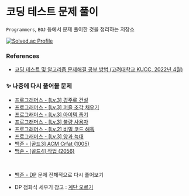 # 코딩 테스트 문제 풀이
`Programmers`, `BOJ` 등에서 문제 풀이한 것을 정리하는 저장소

[![Solved.ac Profile](http://mazassumnida.wtf/api/v2/generate_badge?boj=jindaram)](https://solved.ac/jindaram/)

### References
- [코딩 테스트 및 알고리즘 문제해결 공부 방법 (고려대학교 KUCC, 2022년 4월)](https://www.slideshare.net/slideshow/kucc-2022-4/251739276)

### ✨ 나중에 다시 풀어볼 문제
- [프로그래머스 - [Lv.3] 경주로 건설](https://school.programmers.co.kr/learn/courses/30/lessons/67259)
- [프로그래머스 - [Lv.3] 퍼즐 조각 채우기](https://school.programmers.co.kr/learn/courses/30/lessons/84021)
- [프로그래머스 - [Lv.3] 아이템 줍기](https://school.programmers.co.kr/learn/courses/30/lessons/87694)
- [프로그래머스 - [Lv.3] 불량 사용자](https://school.programmers.co.kr/learn/courses/30/lessons/64064)
- [프로그래머스 - [Lv.2] 비밀 코드 해독](https://school.programmers.co.kr/learn/courses/30/lessons/388352)
- [프로그래머스 - [Lv.3] 양과 늑대](https://school.programmers.co.kr/learn/courses/30/lessons/92343)
- [백준 - [골드3] ACM Crfat (1005)](https://www.acmicpc.net/problem/1005)
- [백준 - [골드4] 작업 (2056) ](https://www.acmicpc.net/problem/2056)

<br>

- [백준 - DP](https://www.acmicpc.net/problemset?sort=ac_desc&algo=25) 문제 전체적으로 다시 풀어보기


- DP 점화식 세우기 참고 : [계단 오르기](./problem/boj/[실버3]%20계단%20오르기/README.md)